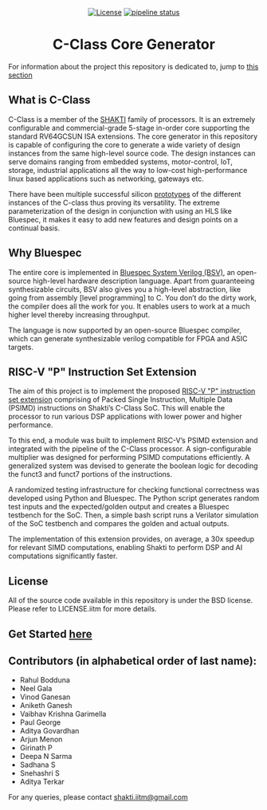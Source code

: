 <div class="title-block" style="text-align: center;" align="center">

[![License](https://img.shields.io/badge/License-BSD%203--Clause-blue.svg)](LICENSE)
[![pipeline status](https://gitlab.com/shaktiproject/cores/c-class/badges/master/pipeline.svg)](https://gitlab.com/shaktiproject/cores/c-class/commits/master)
# C-Class Core Generator
</div>

For information about the project this repository is dedicated to, jump to [this section](#pext)

## What is C-Class 

C-Class is a member of the [SHAKTI](https://shakti.org.in) family of processors.
It is an extremely configurable and commercial-grade 5-stage in-order core supporting the standard
RV64GCSUN ISA extensions. The core generator in this repository is capable of configuring the core
to generate a wide variety of design instances from the same high-level source code. The design instances
can serve domains ranging from embedded systems, motor-control, IoT, storage, industrial applications
all the way to low-cost high-performance linux based applications such as networking, gateways etc.

There have been multiple successful silicon [prototypes](http://shakti.org.in/tapeout.html)
of the different instances of the C-class thus proving its versatility. The extreme parameterization
of the design in conjunction with using an HLS like Bluespec, it makes it easy to add new features
and design points on a continual basis.

## Why Bluespec
The entire core is implemented in [Bluespec System Verilog (BSV)](https://github.com/BSVLang/Main), 
an open-source high-level hardware description language. Apart from guaranteeing synthesizable
circuits, BSV also gives you a high-level abstraction, like going from assembly [level programming] 
to C. You don’t do the dirty work, the compiler does all the work for you. It enables users to work 
at a much higher level thereby increasing throughput. 

The language is now supported by an open-source Bluespec compiler, which can generate synthesizable
verilog compatible for FPGA and ASIC targets.

<a name="pext"></a>
## RISC-V "P" Instruction Set Extension

The aim of this project is to implement the proposed [RISC-V "P" instruction set extension](https://github.com/riscv/riscv-p-spec/blob/master/P-ext-proposal.adoc) comprising
of Packed Single Instruction, Multiple Data (PSIMD) instructions on Shakti’s C-Class SoC. This will 
enable the processor to run various DSP applications with lower power and higher performance.

To this end, a module was built to implement RISC-V’s PSIMD extension and integrated with the pipeline
of the C-Class processor. A sign-configurable multiplier was designed for performing PSIMD computations
efficiently. A generalized system was devised to generate the boolean logic for decoding the funct3 and
funct7 portions of the instructions.

A randomized testing infrastructure for checking functional correctness was developed using Python and 
Bluespec. The Python script generates random test inputs and the expected/golden output and creates a
Bluespec testbench for the SoC. Then, a simple bash script runs a Verilator simulation of the SoC testbench
and compares the golden and actual outputs.

The implementation of this extension provides, on average, a 30x speedup for relevant SIMD computations,
enabling Shakti to perform DSP and AI computations significantly faster.

## License
All of the source code available in this repository is under the BSD license. 
Please refer to LICENSE.iitm for more details.

## Get Started [here](https://c-class.readthedocs.io/)

## Contributors (in alphabetical order of last name):

- Rahul Bodduna
- Neel Gala
- Vinod Ganesan
- Aniketh Ganesh
- Vaibhav Krishna Garimella
- Paul George
- Aditya Govardhan
- Arjun Menon
- Girinath P
- Deepa N Sarma
- Sadhana S
- Snehashri S
- Aditya Terkar

For any queries, please contact shakti.iitm@gmail.com



